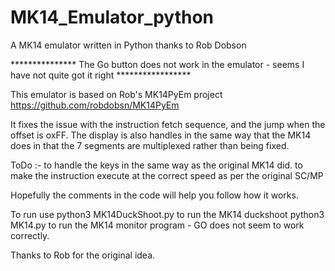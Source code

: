 # MK14_Emulator_python
A MK14 emulator written in Python thanks to Rob Dobson

***************  The Go button does not work in the emulator - seems I have not quite got it right *****************

This emulator is based on Rob's MK14PyEm project
https://github.com/robdobsn/MK14PyEm

It fixes the issue with the instruction fetch sequence, and the jump when the offset is oxFF.
The display is also handles in the same way that the MK14 does in that the 7 segments are multiplexed rather than being fixed.

ToDo :- to handle the keys in the same way as the original MK14 did.
        to make the instruction execute at the correct speed as per the original SC/MP

Hopefully the comments in the code will help you follow how it works.

To run use 
 python3 MK14DuckShoot.py
        to run the MK14 duckshoot
 python3 MK14.py
        to run the MK14 monitor program - GO does not seem to work correctly.
        

Thanks to Rob for the original idea.
